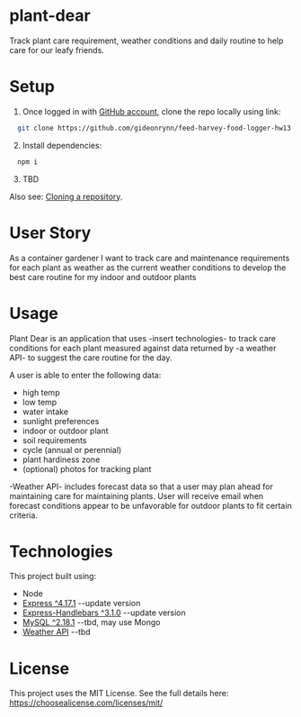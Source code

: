 # plant-dear
Track plant care requirement, weather conditions and daily routine to help care for our leafy friends.



# Setup

1. Once logged in with [GitHub account](https://github.login/), clone the repo locally using link:

  ```sh
    git clone https://github.com/gideonrynn/feed-harvey-food-logger-hw13.git
  ```

2. Install dependencies:
```sh
  npm i
```

3. TBD


Also see: [Cloning a repository](https://help.github.com/en/github/creating-cloning-and-archiving-repositories/cloning-a-repository).

# User Story

As a container gardener
I want to track care and maintenance requirements for each plant
as weather as the current weather conditions
to develop the best care routine for my indoor and outdoor plants


# Usage

Plant Dear is an application that uses -insert technologies- to track care conditions for each plant measured against data returned by  -a weather API- to suggest the care routine for the day. 

A user is able to enter the following data:
- high temp
- low temp
- water intake
- sunlight preferences
- indoor or outdoor plant
- soil requirements
- cycle (annual or perennial)
- plant hardiness zone
- (optional) photos for tracking plant 

-Weather API- includes forecast data so that a user may plan ahead for maintaining care for maintaining plants. User will receive email when forecast conditions appear to be unfavorable for outdoor plants to fit certain criteria.


# Technologies

This project built using:

  - Node
  - [Express ^4.17.1](https://www.npmjs.com/package/express) --update version
  - [Express-Handlebars ^3.1.0](https://www.npmjs.com/package/express-handlebars) --update version
  - [MySQL ^2.18.1](https://www.npmjs.com/package/mysql) --tbd, may use Mongo
  - [Weather API](https://weatherapi.com) --tbd


# License

This project uses the MIT License. See the full details here: https://choosealicense.com/licenses/mit/ 

